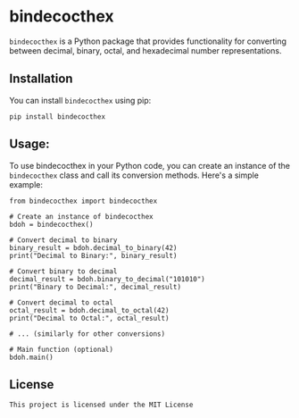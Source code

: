 # bindecocthex

`bindecocthex` is a Python package that provides functionality for converting between decimal, binary, octal, and hexadecimal number representations.

## Installation

You can install `bindecocthex` using pip:

```
pip install bindecocthex
```
## Usage:

To use bindecocthex in your Python code, you can create an instance of the `bindecocthex` class and call its conversion methods. Here's a simple example:

```
from bindecocthex import bindecocthex

# Create an instance of bindecocthex
bdoh = bindecocthex()

# Convert decimal to binary
binary_result = bdoh.decimal_to_binary(42)
print("Decimal to Binary:", binary_result)

# Convert binary to decimal
decimal_result = bdoh.binary_to_decimal("101010")
print("Binary to Decimal:", decimal_result)

# Convert decimal to octal
octal_result = bdoh.decimal_to_octal(42)
print("Decimal to Octal:", octal_result)

# ... (similarly for other conversions)

# Main function (optional)
bdoh.main()
```

## License
```This project is licensed under the MIT License```